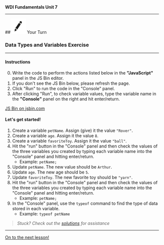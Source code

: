 **WDI Fundamentals Unit 7**

---

##![Your Turn](../assets/exercise.png) Your Turn

### Data Types and Variables Exercise

---

#### Instructions

0. Write the code to perform the actions listed below in the **"JavaScript"** panel in the JS Bin editor. 
0. If you don't see the JS Bin below, please refresh the page.
0. Click "Run" to run the code in the "Console" panel.
0. After clicking "Run", to check variable values, type the variable name in the **"Console"** panel on the right and hit enter/return.

<a class="jsbin-embed" href="http://jsbin.com/yoqefif/2/edit?js,console&height600">JS Bin on jsbin.com</a><script src="http://static.jsbin.com/js/embed.min.js?3.40.3"></script>

#### Let's get started!

1. Create a variable `petName`. Assign (give) it the value `"Rover"`.
2. Create a variable `age`. Assign it the value `8`.
3. Create a variable `favoriteToy`. Assign it the value `"ball"`.
4. Hit the "run" button in the "Console" panel and then check the values of the three variables you created by typing each variable name into the "Console" panel and hitting enter/return.
	- Example: `petName;`
5. Update `petName`. The new value should be `Arthur`.
6. Update `age`. The new age should be `5`.
7. Update `favoriteToy`. The new favorite toy should be `"yarn"`.
4. Hit the "run" button in the "Console" panel and then check the values of the three variables you created by typing each variable name into the "Console" panel and hitting enter/return.
	- Example: `petName;`
9. In the "Console" panel, use the `typeof` command to find the type of data stored in each variable.
	- Example: `typeof petName`


> *Stuck? Check out the [solutions](../exercise-solutions.md#data-types) for assistance*

---
[On to the next lesson!](expressions-evals.md)
